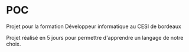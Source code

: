 # POC
Projet pour la formation Développeur informatique au CESI de bordeaux

Projet réalisé en 5 jours pour permettre d'apprendre un langage de notre choix.
